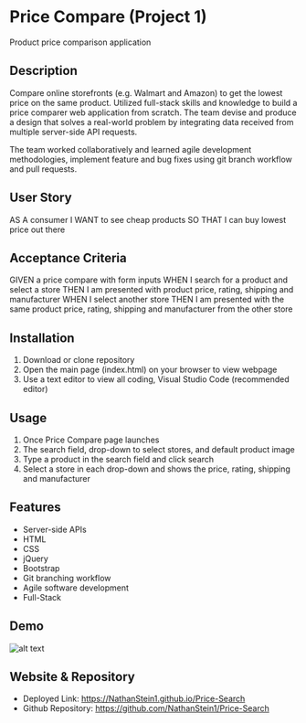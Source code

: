 # Price Compare (Project 1)

Product price comparison application

## Description

Compare online storefronts (e.g. Walmart and Amazon) to get the lowest price on the same product. Utilized full-stack skills and knowledge to build a price comparer web application from scratch. The team devise and produce a design that solves a real-world problem by integrating data received from multiple server-side API requests.

The team worked collaboratively and learned agile development methodologies, implement feature and bug fixes using git branch workflow and pull requests.

## User Story

AS A consumer
I WANT to see cheap products
SO THAT I can buy lowest price out there

## Acceptance Criteria

GIVEN a price compare with form inputs
WHEN I search for a product and select a store
THEN I am presented with product price, rating, shipping and manufacturer
WHEN I select another store
THEN I am presented with the same product price, rating, shipping and manufacturer from the other store

## Installation

1. Download or clone repository
2. Open the main page (index.html) on your browser to view webpage
3. Use a text editor to view all coding, Visual Studio Code (recommended editor)

## Usage

1. Once Price Compare page launches
2. The search field, drop-down to select stores, and default product image
3. Type a product in the search field and click search
4. Select a store in each drop-down and shows the price, rating, shipping and manufacturer

## Features

* Server-side APIs
* HTML
* CSS
* jQuery
* Bootstrap
* Git branching workflow
* Agile software development
* Full-Stack

## Demo

![alt text](./assets/images/Price-Search.gif)

## Website & Repository

* Deployed Link: <https://NathanStein1.github.io/Price-Search>
* Github Repository: <https://github.com/NathanStein1/Price-Search>
